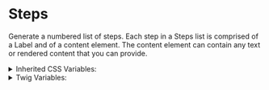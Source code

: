 <!-- This is the general documentation layout. Add or remove any sections as needed, but try to stay consistent across components. -->

# Steps

Generate a numbered list of steps. Each step in a Steps list is comprised of a Label and of a content element. The content element can contain any text or rendered content that you can provide.

<details>
  <summary>Inherited CSS Variables:</summary>
  - `--accent-color`: Main accent color.
  - `--color-primary`: Primary color.
  - `--color-secondary`: Secondary color.
  - `--color-dark`: Main base dark color.
</details>

<details>
  <summary>Twig Variables:</summary>
  ```
  variant: "default",
  color: "default, warm, dark, primary, or secondary",
  ...,
  steps: [
    {
      label: "Must have a label for the step.",
      content: "Any rendered content or text can go here.
    },
    ... Any number of Step items...
  ]
  ```
</details>
